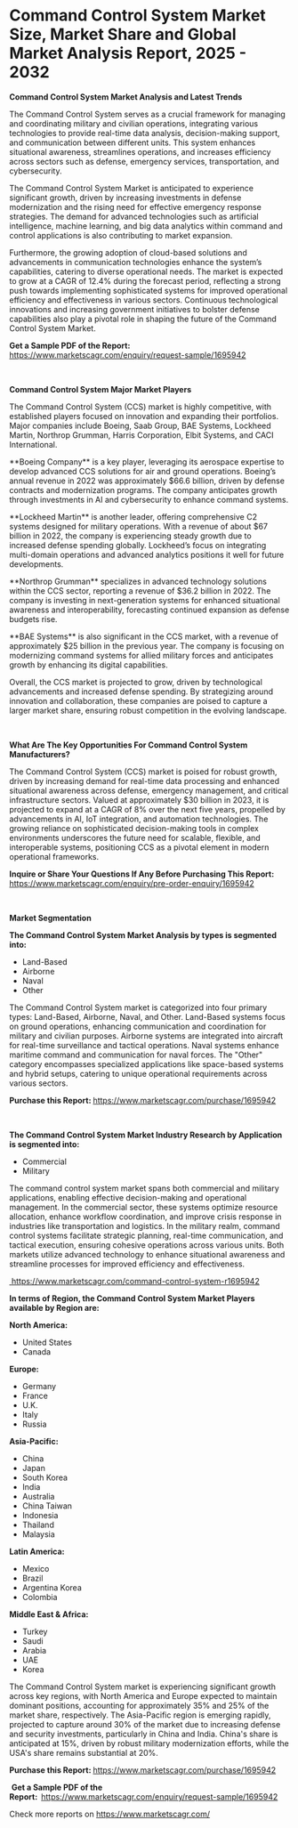<p><h1>Command Control System Market Size, Market Share and Global Market Analysis Report, 2025 - 2032</h1></p><p><strong>Command Control System Market Analysis and Latest Trends</strong></p>
<p><p>The Command Control System serves as a crucial framework for managing and coordinating military and civilian operations, integrating various technologies to provide real-time data analysis, decision-making support, and communication between different units. This system enhances situational awareness, streamlines operations, and increases efficiency across sectors such as defense, emergency services, transportation, and cybersecurity.</p><p>The Command Control System Market is anticipated to experience significant growth, driven by increasing investments in defense modernization and the rising need for effective emergency response strategies. The demand for advanced technologies such as artificial intelligence, machine learning, and big data analytics within command and control applications is also contributing to market expansion. </p><p>Furthermore, the growing adoption of cloud-based solutions and advancements in communication technologies enhance the system’s capabilities, catering to diverse operational needs. The market is expected to grow at a CAGR of 12.4% during the forecast period, reflecting a strong push towards implementing sophisticated systems for improved operational efficiency and effectiveness in various sectors. Continuous technological innovations and increasing government initiatives to bolster defense capabilities also play a pivotal role in shaping the future of the Command Control System Market.</p></p>
<p><strong>Get a Sample PDF of the Report:&nbsp;</strong> <a href="https://www.marketscagr.com/enquiry/request-sample/1695942?utm_campaign=2383&utm_medium=2&utm_source=Github&utm_content=ia&utm_term=09032025&utm_id=command-control-system">https://www.marketscagr.com/enquiry/request-sample/1695942</a></p>
<p>&nbsp;</p>
<p><strong>Command Control System Major Market Players</strong></p>
<p><p>The Command Control System (CCS) market is highly competitive, with established players focused on innovation and expanding their portfolios. Major companies include Boeing, Saab Group, BAE Systems, Lockheed Martin, Northrop Grumman, Harris Corporation, Elbit Systems, and CACI International. </p><p>**Boeing Company** is a key player, leveraging its aerospace expertise to develop advanced CCS solutions for air and ground operations. Boeing’s annual revenue in 2022 was approximately $66.6 billion, driven by defense contracts and modernization programs. The company anticipates growth through investments in AI and cybersecurity to enhance command systems.</p><p>**Lockheed Martin** is another leader, offering comprehensive C2 systems designed for military operations. With a revenue of about $67 billion in 2022, the company is experiencing steady growth due to increased defense spending globally. Lockheed’s focus on integrating multi-domain operations and advanced analytics positions it well for future developments.</p><p>**Northrop Grumman** specializes in advanced technology solutions within the CCS sector, reporting a revenue of $36.2 billion in 2022. The company is investing in next-generation systems for enhanced situational awareness and interoperability, forecasting continued expansion as defense budgets rise.</p><p>**BAE Systems** is also significant in the CCS market, with a revenue of approximately $25 billion in the previous year. The company is focusing on modernizing command systems for allied military forces and anticipates growth by enhancing its digital capabilities.</p><p>Overall, the CCS market is projected to grow, driven by technological advancements and increased defense spending. By strategizing around innovation and collaboration, these companies are poised to capture a larger market share, ensuring robust competition in the evolving landscape.</p></p>
<p>&nbsp;</p>
<p><strong>What Are The Key Opportunities For Command Control System Manufacturers?</strong></p>
<p><p>The Command Control System (CCS) market is poised for robust growth, driven by increasing demand for real-time data processing and enhanced situational awareness across defense, emergency management, and critical infrastructure sectors. Valued at approximately $30 billion in 2023, it is projected to expand at a CAGR of 8% over the next five years, propelled by advancements in AI, IoT integration, and automation technologies. The growing reliance on sophisticated decision-making tools in complex environments underscores the future need for scalable, flexible, and interoperable systems, positioning CCS as a pivotal element in modern operational frameworks.</p></p>
<p><strong>Inquire or Share Your Questions If Any Before Purchasing This Report:</strong> <a href="https://www.marketscagr.com/enquiry/pre-order-enquiry/1695942?utm_campaign=2383&utm_medium=2&utm_source=Github&utm_content=ia&utm_term=09032025&utm_id=command-control-system">https://www.marketscagr.com/enquiry/pre-order-enquiry/1695942</a></p>
<p>&nbsp;</p>
<p><strong>Market Segmentation</strong></p>
<p><strong>The Command Control System Market Analysis by types is segmented into:</strong></p>
<p><ul><li>Land-Based</li><li>Airborne</li><li>Naval</li><li>Other</li></ul></p>
<p><p>The Command Control System market is categorized into four primary types: Land-Based, Airborne, Naval, and Other. Land-Based systems focus on ground operations, enhancing communication and coordination for military and civilian purposes. Airborne systems are integrated into aircraft for real-time surveillance and tactical operations. Naval systems enhance maritime command and communication for naval forces. The "Other" category encompasses specialized applications like space-based systems and hybrid setups, catering to unique operational requirements across various sectors.</p></p>
<p><strong>Purchase this Report:&nbsp;</strong><a href="https://www.marketscagr.com/purchase/1695942?utm_campaign=2383&utm_medium=2&utm_source=Github&utm_content=ia&utm_term=09032025&utm_id=command-control-system">https://www.marketscagr.com/purchase/1695942</a></p>
<p>&nbsp;</p>
<p><strong>The Command Control System Market Industry Research by Application is segmented into:</strong></p>
<p><ul><li>Commercial</li><li>Military</li></ul></p>
<p><p>The command control system market spans both commercial and military applications, enabling effective decision-making and operational management. In the commercial sector, these systems optimize resource allocation, enhance workflow coordination, and improve crisis response in industries like transportation and logistics. In the military realm, command control systems facilitate strategic planning, real-time communication, and tactical execution, ensuring cohesive operations across various units. Both markets utilize advanced technology to enhance situational awareness and streamline processes for improved efficiency and effectiveness.</p></p>
<p><a href="https://www.marketscagr.com/command-control-system-r1695942?utm_campaign=2383&utm_medium=2&utm_source=Github&utm_content=ia&utm_term=09032025&utm_id=command-control-system">&nbsp;https://www.marketscagr.com/command-control-system-r1695942</a></p>
<p><strong>In terms of Region, the Command Control System Market Players available by Region are:</strong></p>
<p>
    <p> <strong> North America: </strong>
        <ul>
            <li>United States</li>
            <li>Canada</li>
        </ul>
        </p> 
    <p> <strong> Europe: </strong>
        <ul>
            <li>Germany</li>
            <li>France</li>
            <li>U.K.</li>
            <li>Italy</li>
            <li>Russia</li>
        </ul>
        </p> 
    <p> <strong> Asia-Pacific: </strong>
        <ul>
            <li>China</li>
            <li>Japan</li>
            <li>South Korea</li>
            <li>India</li>
            <li>Australia</li>
            <li>China Taiwan</li>
            <li>Indonesia</li>
            <li>Thailand</li>
            <li>Malaysia</li>
        </ul>
        </p> 
    <p> <strong> Latin America: </strong>
        <ul>
            <li>Mexico</li>
            <li>Brazil</li>
            <li>Argentina Korea</li>
            <li>Colombia</li>
        </ul>
        </p> 
    <p> <strong> Middle East & Africa: </strong>
        <ul>
            <li>Turkey</li>
            <li>Saudi</li>
            <li>Arabia</li>
            <li>UAE</li>
            <li>Korea</li>
        </ul>
    </p>
    </p>
<p><p>The Command Control System market is experiencing significant growth across key regions, with North America and Europe expected to maintain dominant positions, accounting for approximately 35% and 25% of the market share, respectively. The Asia-Pacific region is emerging rapidly, projected to capture around 30% of the market due to increasing defense and security investments, particularly in China and India. China's share is anticipated at 15%, driven by robust military modernization efforts, while the USA's share remains substantial at 20%.</p></p>
<p><strong>Purchase this Report: </strong><a href="https://www.marketscagr.com/purchase/1695942?utm_campaign=2383&utm_medium=2&utm_source=Github&utm_content=ia&utm_term=09032025&utm_id=command-control-system">https://www.marketscagr.com/purchase/1695942</a></p>
<p>&nbsp;<strong>Get a Sample PDF of the Report:&nbsp;&nbsp;</strong><a href="https://www.marketscagr.com/enquiry/request-sample/1695942?utm_campaign=2383&utm_medium=2&utm_source=Github&utm_content=ia&utm_term=09032025&utm_id=command-control-system">https://www.marketscagr.com/enquiry/request-sample/1695942</a></p>
<p><strong></strong></p>
<p>Check more reports on <a href="https://www.marketscagr.com/?utm_campaign=2383&utm_medium=2&utm_source=Github&utm_content=ia&utm_term=09032025&utm_id=command-control-system">https://www.marketscagr.com/</a></p>